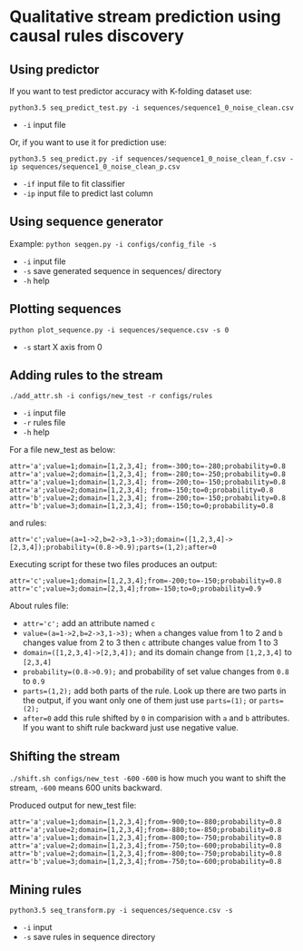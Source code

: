 # Qualitative stream prediction using causal rules discovery

## Using predictor ##
If you want to test predictor accuracy with K-folding dataset use:

`python3.5 seq_predict_test.py -i sequences/sequence1_0_noise_clean.csv`

- `-i` input file

Or, if you want to use it for prediction use:

`python3.5 seq_predict.py -if sequences/sequence1_0_noise_clean_f.csv -ip sequences/sequence1_0_noise_clean_p.csv`

- `-if` input file to fit classifier
- `-ip` input file to predict last column


## Using sequence generator
Example:
`python seqgen.py -i configs/config_file -s`

- `-i` input file
- `-s` save generated sequence in sequences/ directory
- `-h` help

## Plotting sequences
`python plot_sequence.py -i sequences/sequence.csv -s 0`

- `-s` start X axis from 0

## Adding rules to the stream
`./add_attr.sh -i configs/new_test -r configs/rules`
- `-i` input file
- `-r` rules file
- `-h` help

For a file new_test as below:
```
attr='a';value=1;domain=[1,2,3,4]; from=-300;to=-280;probability=0.8
attr='a';value=2;domain=[1,2,3,4]; from=-280;to=-250;probability=0.8
attr='a';value=1;domain=[1,2,3,4]; from=-200;to=-150;probability=0.8
attr='a';value=2;domain=[1,2,3,4]; from=-150;to=0;probability=0.8
attr='b';value=2;domain=[1,2,3,4]; from=-200;to=-150;probability=0.8
attr='b';value=3;domain=[1,2,3,4]; from=-150;to=0;probability=0.8
```
and rules:
```
attr='c';value=(a=1->2,b=2->3,1->3);domain=([1,2,3,4]->[2,3,4]);probability=(0.8->0.9);parts=(1,2);after=0
```
Executing script for these two files produces an output:
```
attr='c';value=1;domain=[1,2,3,4];from=-200;to=-150;probability=0.8
attr='c';value=3;domain=[2,3,4];from=-150;to=0;probability=0.9
```
About rules file:
  * `attr='c';` add an attribute named `c`
  * `value=(a=1->2,b=2->3,1->3);` when `a` changes value from 1 to 2 and `b` changes value from 2 to 3 then `c` attribute changes value from 1 to 3
  * `domain=([1,2,3,4]->[2,3,4]);` and its domain change from `[1,2,3,4]` to `[2,3,4]`
  * `probability=(0.8->0.9);` and probability of set value changes from `0.8` to `0.9`
  * `parts=(1,2);` add both parts of the rule. Look up there are two parts in the output, if you want only one of them just use `parts=(1);` or `parts=(2);`
  * `after=0` add this rule shifted by `0` in comparision with `a` and `b` attributes. If you want to shift rule backward just use negative value.

## Shifting the stream ##
`./shift.sh configs/new_test -600`
`-600` is how much you want to shift the stream, `-600` means 600 units backward.

Produced output for new_test file:
```
attr='a';value=1;domain=[1,2,3,4];from=-900;to=-880;probability=0.8
attr='a';value=2;domain=[1,2,3,4];from=-880;to=-850;probability=0.8
attr='a';value=1;domain=[1,2,3,4];from=-800;to=-750;probability=0.8
attr='a';value=2;domain=[1,2,3,4];from=-750;to=-600;probability=0.8
attr='b';value=2;domain=[1,2,3,4];from=-800;to=-750;probability=0.8
attr='b';value=3;domain=[1,2,3,4];from=-750;to=-600;probability=0.8
```

## Mining rules ##
`python3.5 seq_transform.py -i sequences/sequence.csv -s`

- `-i` input
- `-s` save rules in sequence directory
